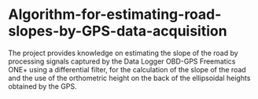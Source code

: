 # Algorithm-for-estimating-road-slopes-by-GPS-data-acquisition
The project provides knowledge on estimating the slope of the road by processing signals captured by the Data Logger OBD-GPS Freematics ONE+ using a differential filter, for the calculation of the slope of the road and the use of the orthometric height on the back of the ellipsoidal heights obtained by the GPS.
